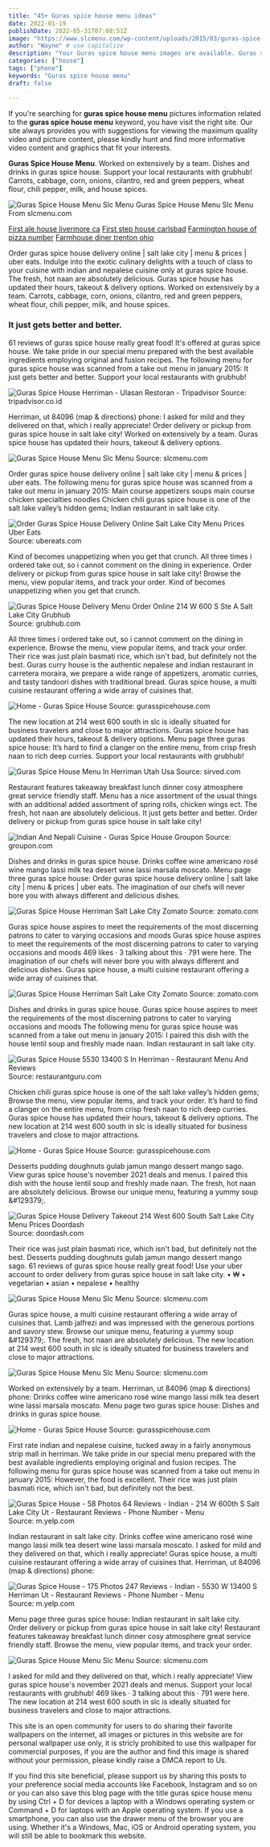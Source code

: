 ```yaml
---
title: "45+ Guras spice house menu ideas"
date: 2022-01-19
publishDate: 2022-05-31T07:08:51Z
image: "https://www.slcmenu.com/wp-content/uploads/2015/03/guras-spice-house-menu-page-two.jpg"
author: "Wayne" # use capitalize
description: "Your Guras spice house menu images are available. Guras spice house menu are a topic that is being searched for and liked by netizens now. You can Find and Download the Guras spice house menu files here. Get all free vectors."
categories: ["house"]
tags: ["phone"]
keywords: "Guras spice house menu"
draft: false

---
```


If you're searching for **guras spice house menu** pictures information related to the **guras spice house menu** keyword, you have visit the right  site.  Our site always  provides you with  suggestions  for viewing  the maximum  quality video and picture  content, please kindly hunt and find more informative video content and graphics  that fit your interests.

**Guras Spice House Menu**. Worked on extensively by a team. Dishes and drinks in guras spice house. Support your local restaurants with grubhub! Carrots, cabbage, corn, onions, cilantro, red and green peppers, wheat flour, chili pepper, milk, and house spices.

![Guras Spice House Menu Slc Menu](https://www.slcmenu.com/wp-content/uploads/2015/03/guras-spice-house-menu-page-one.jpg "Guras Spice House Menu Slc Menu")
Guras Spice House Menu Slc Menu From slcmenu.com

[First ale house livermore ca](/first-ale-house-livermore-ca/)
[First step house carlsbad](/first-step-house-carlsbad/)
[Farmington house of pizza number](/farmington-house-of-pizza-number/)
[Farmhouse diner trenton ohio](/farmhouse-diner-trenton-ohio/)

Order guras spice house delivery online | salt lake city | menu &amp; prices | uber eats. Indulge into the exotic culinary delights with a touch of class to your cuisine with indian and nepalese cuisine only at guras spice house. The fresh, hot naan are absolutely delicious. Guras spice house has updated their hours, takeout &amp; delivery options. Worked on extensively by a team. Carrots, cabbage, corn, onions, cilantro, red and green peppers, wheat flour, chili pepper, milk, and house spices.

### It just gets better and better.

61 reviews of guras spice house really great food! It&#039;s offered at guras spice house. We take pride in our special menu prepared with the best available ingredients employing original and fusion recipes. The following menu for guras spice house was scanned from a take out menu in january 2015: It just gets better and better. Support your local restaurants with grubhub!


![Guras Spice House Herriman - Ulasan Restoran - Tripadvisor](https://media-cdn.tripadvisor.com/media/photo-s/10/3d/4e/d8/photo1jpg.jpg "Guras Spice House Herriman - Ulasan Restoran - Tripadvisor")
Source: tripadvisor.co.id

Herriman, ut 84096 (map &amp; directions) phone: I asked for mild and they delivered on that, which i really appreciate! Order delivery or pickup from guras spice house in salt lake city! Worked on extensively by a team. Guras spice house has updated their hours, takeout &amp; delivery options.

![Guras Spice House Menu Slc Menu](https://www.slcmenu.com/wp-content/uploads/2015/03/guras-spice-house-menu-page-four.jpg "Guras Spice House Menu Slc Menu")
Source: slcmenu.com

Order guras spice house delivery online | salt lake city | menu &amp; prices | uber eats. The following menu for guras spice house was scanned from a take out menu in january 2015: Main course appetizers soups main course chicken specialties noodles Chicken chili guras spice house is one of the salt lake valley’s hidden gems; Indian restaurant in salt lake city.

![Order Guras Spice House Delivery Online Salt Lake City Menu Prices Uber Eats](https://d1ralsognjng37.cloudfront.net/6d69c395-c0cd-4a79-90e8-6f029aaa3bdb.jpeg "Order Guras Spice House Delivery Online Salt Lake City Menu Prices Uber Eats")
Source: ubereats.com

Kind of becomes unappetizing when you get that crunch. All three times i ordered take out, so i cannot comment on the dining in experience. Order delivery or pickup from guras spice house in salt lake city! Browse the menu, view popular items, and track your order. Kind of becomes unappetizing when you get that crunch.

![Guras Spice House Delivery Menu Order Online 214 W 600 S Ste A Salt Lake City Grubhub](https://res.cloudinary.com/grubhub/image/upload/d_search:browse-images:default.jpg/w_267,h_132,f_auto,q_auto,dpr_auto,g_auto,c_fill/fwyqpwb4ryhhijqjbzwg "Guras Spice House Delivery Menu Order Online 214 W 600 S Ste A Salt Lake City Grubhub")
Source: grubhub.com

All three times i ordered take out, so i cannot comment on the dining in experience. Browse the menu, view popular items, and track your order. Their rice was just plain basmati rice, which isn&#039;t bad, but definitely not the best. Guras curry house is the authentic nepalese and indian restaurant in carretera moraira, we prepare a wide range of appetizers, aromatic curries, and tasty tandoori dishes with traditional bread. Guras spice house, a multi cuisine restaurant offering a wide array of cuisines that.

![Home - Guras Spice House](https://gurasspicehouse.com/wp-content/uploads/2019/10/Guras-Logo_Artboard-1-e1570735449477.png "Home - Guras Spice House")
Source: gurasspicehouse.com

The new location at 214 west 600 south in slc is ideally situated for business travelers and close to major attractions. Guras spice house has updated their hours, takeout &amp; delivery options. Menu page three guras spice house: It’s hard to find a clanger on the entire menu, from crisp fresh naan to rich deep curries. Support your local restaurants with grubhub!

![Guras Spice House Menu In Herriman Utah Usa](https://d6ozfheqtj1tz.cloudfront.net/ChIJ-aQXs-CEUocRES2LY1NkiS4/5b752590e03be.jpg "Guras Spice House Menu In Herriman Utah Usa")
Source: sirved.com

Restaurant features takeaway breakfast lunch dinner cosy atmosphere great service friendly staff. Menu has a nice assortment of the usual things with an additional added assortment of spring rolls, chicken wings ect. The fresh, hot naan are absolutely delicious. It just gets better and better. Order delivery or pickup from guras spice house in salt lake city!

![Indian And Nepali Cuisine - Guras Spice House Groupon](https://img.grouponcdn.com/deal/2bvMt6G9EhcguA9iRJdQKNDF1wTz/2b-786x472/v1/c870x524.jpg "Indian And Nepali Cuisine - Guras Spice House Groupon")
Source: groupon.com

Dishes and drinks in guras spice house. Drinks coffee wine americano rosé wine mango lassi milk tea desert wine lassi marsala moscato. Menu page three guras spice house: Order guras spice house delivery online | salt lake city | menu &amp; prices | uber eats. The imagination of our chefs will never bore you with always different and delicious dishes.

![Guras Spice House Herriman Salt Lake City Zomato](https://b.zmtcdn.com/data/pictures/chains/2/17236812/78a16e29933e8b222f6abc3a748dcf4d.jpg "Guras Spice House Herriman Salt Lake City Zomato")
Source: zomato.com

Guras spice house aspires to meet the requirements of the most discerning patrons to cater to varying occasions and moods Guras spice house aspires to meet the requirements of the most discerning patrons to cater to varying occasions and moods 469 likes · 3 talking about this · 791 were here. The imagination of our chefs will never bore you with always different and delicious dishes. Guras spice house, a multi cuisine restaurant offering a wide array of cuisines that.

![Guras Spice House Herriman Salt Lake City Zomato](https://b.zmtcdn.com/data/pictures/chains/2/17236812/75009bd2c559a481358c05812271c397.jpg "Guras Spice House Herriman Salt Lake City Zomato")
Source: zomato.com

Dishes and drinks in guras spice house. Guras spice house aspires to meet the requirements of the most discerning patrons to cater to varying occasions and moods The following menu for guras spice house was scanned from a take out menu in january 2015: I paired this dish with the house lentil soup and freshly made naan. Indian restaurant in salt lake city.

![Guras Spice House 5530 13400 S In Herriman - Restaurant Menu And Reviews](https://img.restaurantguru.com/ce44-Restaurant-Guras-Spice-House-meals.jpg "Guras Spice House 5530 13400 S In Herriman - Restaurant Menu And Reviews")
Source: restaurantguru.com

Chicken chili guras spice house is one of the salt lake valley’s hidden gems; Browse the menu, view popular items, and track your order. It’s hard to find a clanger on the entire menu, from crisp fresh naan to rich deep curries. Guras spice house has updated their hours, takeout &amp; delivery options. The new location at 214 west 600 south in slc is ideally situated for business travelers and close to major attractions.

![Home - Guras Spice House](https://gurasspicehouse.com/wp-content/uploads/2019/10/Chicken-Tikka-DSC_1052.jpg "Home - Guras Spice House")
Source: gurasspicehouse.com

Desserts pudding doughnuts gulab jamun mango dessert mango sago. View guras spice house&#039;s november 2021 deals and menus. I paired this dish with the house lentil soup and freshly made naan. The fresh, hot naan are absolutely delicious. Browse our unique menu, featuring a yummy soup &amp;#129379;.

![Guras Spice House Delivery Takeout 214 West 600 South Salt Lake City Menu Prices Doordash](https://img.cdn4dd.com/cdn-cgi/image/fit=contain,width=1200,height=672,format=auto/https://doordash-static.s3.amazonaws.com/media/restaurant/cover/GurasSpiceHouse134005539HerrimanUT.png "Guras Spice House Delivery Takeout 214 West 600 South Salt Lake City Menu Prices Doordash")
Source: doordash.com

Their rice was just plain basmati rice, which isn&#039;t bad, but definitely not the best. Desserts pudding doughnuts gulab jamun mango dessert mango sago. 61 reviews of guras spice house really great food! Use your uber account to order delivery from guras spice house in salt lake city. • ₩ • vegetarian • asian • nepalese • healthy

![Guras Spice House Menu Slc Menu](https://www.slcmenu.com/wp-content/uploads/2015/03/guras-spice-house-menu-page-one.jpg "Guras Spice House Menu Slc Menu")
Source: slcmenu.com

Guras spice house, a multi cuisine restaurant offering a wide array of cuisines that. Lamb jalfrezi and was impressed with the generous portions and savory stew. Browse our unique menu, featuring a yummy soup &amp;#129379;. The fresh, hot naan are absolutely delicious. The new location at 214 west 600 south in slc is ideally situated for business travelers and close to major attractions.

![Guras Spice House Menu Slc Menu](https://www.slcmenu.com/wp-content/uploads/2015/03/guras-spice-house-menu-page-three.jpg "Guras Spice House Menu Slc Menu")
Source: slcmenu.com

Worked on extensively by a team. Herriman, ut 84096 (map &amp; directions) phone: Drinks coffee wine americano rosé wine mango lassi milk tea desert wine lassi marsala moscato. Menu page two guras spice house: Dishes and drinks in guras spice house.

![Home - Guras Spice House](https://gurasspicehouse.com/wp-content/uploads/2019/10/2812972.jpg "Home - Guras Spice House")
Source: gurasspicehouse.com

First rate indian and nepalese cuisine, tucked away in a fairly anonymous strip mall in herriman. We take pride in our special menu prepared with the best available ingredients employing original and fusion recipes. The following menu for guras spice house was scanned from a take out menu in january 2015: However, the food is excellent. Their rice was just plain basmati rice, which isn&#039;t bad, but definitely not the best.

![Guras Spice House - 58 Photos 64 Reviews - Indian - 214 W 600th S Salt Lake City Ut - Restaurant Reviews - Phone Number - Menu](https://s3-media0.fl.yelpcdn.com/bphoto/IShI9jRya9POy-5XJZxxfA/348s.jpg "Guras Spice House - 58 Photos 64 Reviews - Indian - 214 W 600th S Salt Lake City Ut - Restaurant Reviews - Phone Number - Menu")
Source: m.yelp.com

Indian restaurant in salt lake city. Drinks coffee wine americano rosé wine mango lassi milk tea desert wine lassi marsala moscato. I asked for mild and they delivered on that, which i really appreciate! Guras spice house, a multi cuisine restaurant offering a wide array of cuisines that. Herriman, ut 84096 (map &amp; directions) phone:

![Guras Spice House - 175 Photos 247 Reviews - Indian - 5530 W 13400 S Herriman Ut - Restaurant Reviews - Phone Number - Menu](https://s3-media0.fl.yelpcdn.com/bphoto/q3rcVRHf8w9BavYb0n_yQA/348s.jpg "Guras Spice House - 175 Photos 247 Reviews - Indian - 5530 W 13400 S Herriman Ut - Restaurant Reviews - Phone Number - Menu")
Source: m.yelp.com

Menu page three guras spice house: Indian restaurant in salt lake city. Order delivery or pickup from guras spice house in salt lake city! Restaurant features takeaway breakfast lunch dinner cosy atmosphere great service friendly staff. Browse the menu, view popular items, and track your order.

![Guras Spice House Menu Slc Menu](https://www.slcmenu.com/wp-content/uploads/2015/03/guras-spice-house-menu-page-two.jpg "Guras Spice House Menu Slc Menu")
Source: slcmenu.com

I asked for mild and they delivered on that, which i really appreciate! View guras spice house&#039;s november 2021 deals and menus. Support your local restaurants with grubhub! 469 likes · 3 talking about this · 791 were here. The new location at 214 west 600 south in slc is ideally situated for business travelers and close to major attractions.

This site is an open community for users to do sharing their favorite wallpapers on the internet, all images or pictures in this website are for personal wallpaper use only, it is stricly prohibited to use this wallpaper for commercial purposes, if you are the author and find this image is shared without your permission, please kindly raise a DMCA report to Us.

If you find this site beneficial, please support us by sharing this posts to your preference social media accounts like Facebook, Instagram and so on or you can also save this blog page with the title guras spice house menu by using Ctrl + D for devices a laptop with a Windows operating system or Command + D for laptops with an Apple operating system. If you use a smartphone, you can also use the drawer menu of the browser you are using. Whether it's a Windows, Mac, iOS or Android operating system, you will still be able to bookmark this website.

